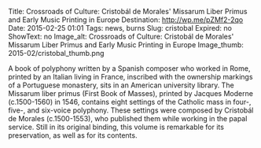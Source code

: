 Title: Crossroads of Culture: Cristobál de Morales' Missarum Liber Primus and Early Music Printing in Europe
Destination: http://wp.me/pZMf2-2qo
Date: 2015-02-25 01:01 
Tags: news, burns
Slug: cristobal 
Expired: no
ShowText: no
Image_alt: Crossroads of Culture: Cristobál de Morales' Missarum Liber Primus and Early Music Printing in Europe
Image_thumb: 2015-02/cristobal_thumb.png

A book of polyphony written by a Spanish composer who worked in Rome, printed by an Italian living in France, inscribed with the ownership markings of a Portuguese monastery, sits in an American university library. The Missarum liber primus (First Book of Masses), printed by Jacques Moderne (c.1500-1560) in 1546, contains eight settings of the Catholic mass in four-, five-, and six-voice polyphony. These settings were composed by Cristobál de Morales (c.1500-1553), who published them while working in the papal service. Still in its original binding, this volume is remarkable for its preservation, as well as for its contents.
